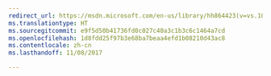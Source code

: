 ```yaml
---
redirect_url: https://msdn.microsoft.com/en-us/library/hh864423(v=vs.103).aspx
ms.translationtype: HT
ms.sourcegitcommit: e9f5d50b41736fd0c027c40a3c1b3c6c1464a7cd
ms.openlocfilehash: 1d8fdd25f97b3e68ba7beaa4efd1b08210d43ac8
ms.contentlocale: zh-cn
ms.lasthandoff: 11/08/2017

---
```

